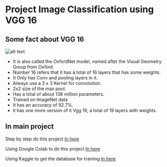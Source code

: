 # Project Image Classification using VGG 16
## Some fact about VGG 16

![alt text](https://github.com/18520381/434_Project_10/blob/7786f5a7ddf8a849a866ee62dff1dbfa0d3782a5/VGG16%20Project/vgg16.png)

- It is also called the OxfordNet model, named after the Visual Geometry Group from Oxford.
- Number 16 refers that it has a total of 16 layers that has some weights.
- It Only has Conv and pooling layers in it.
- Always use a 3 x 3 Kernel for convolution.
- 2x2 size of the max pool.
- Has a total of about 138 million parameters.
- Trained on ImageNet data
- It has an accuracy of 92.7%.
- it has one more version of it Vgg 19, a total of 19 layers with weights.

## In main project
Step by step do this project [In here](https://medium.com/pythoneers/vgg-16-architecture-implementation-and-practical-use-e0fef1d14557)

Using Google Colab to do this project [In here](https://github.com/18520381/434_Project_10/blob/bc356033cd6840c546a606906aec6a4c4f2487bd/VGG16%20Project/Image_Classification.ipynb)

Using Kaggle to get the database for training [In here](https://www.kaggle.com/)
